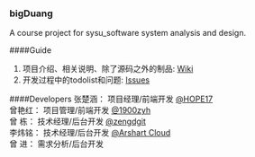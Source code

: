### bigDuang
A course project for sysu_software system analysis and design. 


####Guide
1. 项目介绍、相关说明、除了源码之外的制品: [Wiki](https://github.com/1900zyh/bigDuang/wiki/%E4%B8%BB%E9%A1%B5)
2. 开发过程中的todolist和问题: [Issues](https://github.com/1900zyh/bigDuang/issues)


####Developers
张楚涵： 项目经理/前端开发  [@HOPE17](https://github.com/HOPE17/bigDuang)  
曾艳红： 项目管理/前端开发   [@1900zyh](https://github.com/1900zyh)  
曾  栋： 技术经理/后台开发 [@zengdgit](https://github.com/zengdgit)  
李炜铭： 技术经理/后台开发   [@Arshart Cloud](https://github.com/ArshartCloud)   
曾  进： 需求分析/后台开发  